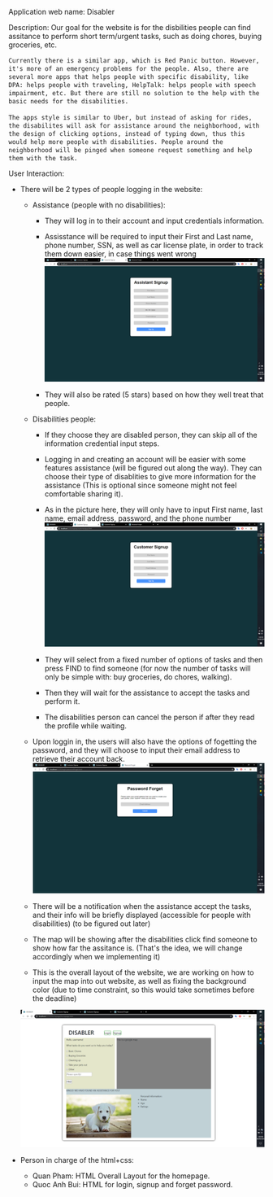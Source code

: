 
Application web name: 
    Disabler

Description: 
    Our goal for the website is for the disbilities people can find assitance to perform short term/urgent tasks, such as doing chores, buying groceries, etc.
    
    Currently there is a similar app, which is Red Panic button. However, it's more of an emergency problems for the people. Also, there are several more apps that helps people with specific disability, like DPA: helps people with traveling, HelpTalk: helps people with speech impairment, etc. But there are still no solution to the help with the basic needs for the disabilities.

    The apps style is similar to Uber, but instead of asking for rides, the disabilites will ask for assistance around the neighborhood, with the design of clicking options, instead of typing down, thus this would help more people with disabilities. People around the neighborhood will be pinged when someone request something and help them with the task.

User Interaction:
- There will be 2 types of people logging in the website:
    + Assistance (people with no disabilities):
        * They will log in to their account and input credentials information.
        * Assisstance will be required to input their First and Last name, phone number, SSN, as well as car license plate, in order to track them down easier, in case things went wrong
        ![](../img/Assistance.png)

        * They will also be rated (5 stars) based on how they well treat that people.  
        
    + Disabilities people:
        * If they choose they are disabled person, they can skip all of the information credential input steps. 
  
        * Logging in and creating an account will be easier with some features assistance (will be figured out along the way). They can choose their type of disablities to give more information for the assistance (This is optional since someone might not feel comfortable sharing it).
        * As in the picture here, they will only have to input First name, last name, email address, password, and the phone number
        ![](../img/Customer.png)

        * They will select from a fixed number of options of tasks and then press FIND to find someone (for now the number of tasks will only be simple with: buy groceries, do chores, walking).
  
        * Then they will wait for the assistance to accept the tasks and perform it.
  
        * The disabilities person can cancel the person if after they read the profile while waiting. 

    + Upon loggin in, the users will also have the options of fogetting the password, and they will choose to input their email address to retrieve their account back.
    ![](../img/Forget&#32;pass.png)

    + There will be a notification when the assistance accept the tasks, and their info will be briefly displayed (accessible for people with disabilities) (to be figured out later)
  
    + The map will be showing after the disabilities click find someone to show how far the assitance is. (That's the idea, we will change accordingly when we implementing it)
  
    + This is the overall layout of the website, we are working on how to input the map into out website, as well as fixing the background color (due to time constraint, so this would take sometimes before the deadline)
    
    ![](../img/Homepage.png)


- Person in charge of the html+css:
  + Quan Pham: HTML Overall Layout for the homepage.
  + Quoc Anh Bui: HTML for login, signup and forget password.